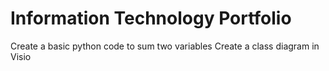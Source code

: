 # Information Technology Portfolio
Create a basic python code to sum two variables
Create a class diagram in Visio
